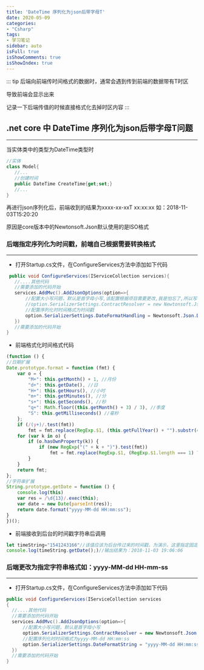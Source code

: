 ```yaml
---
title: 'DateTime 序列化为json后带字母T'
date: 2020-05-09
categories:
- "Csharp"
tags:
- 学习笔记
sidebar: auto
isFull: true
isShowComments: true
isShowIndex: true
---
```


::: tip
后端向前端传时间格式的数据时，通常会遇到传到前端的数据带有T时区

导致前端会显示出来

记录一下后端传值的时候直接格式化去掉时区内容
:::
<!-- more -->

## .net core 中 DateTime 序列化为json后带字母T问题
-------
当实体类中的类型为DateTime类型时
 ```csharp
 //实体
 class Model{
    //...
    //创建时间
    public DateTime CreateTime{get;set;}
    //...
 }
 ```
 再进行json序列化后，前端收到的结果为xxxx-xx-xxT xx:xx:xx 如：2018-11-03T15:20:20

 原因是core版本中的Newtonsoft.Json默认使用的是ISO格式

### 后端指定序列化为时间戳，前端自己根据需要转换格式
----------

- 打开Startup.cs文件，在ConfigureServices方法中添加如下代码
 ``` csharp
  public void ConfigureServices(IServiceCollection services){
    //....其他代码
    //需要添加的代码开始
    services.AddMvc().AddJsonOptions(option=>{
        //配置大小写问题，默认是首字母小写,该配置根据项目需要更改,我是怕忘了,所以写在这里
        //option.SerializerSettings.ContractResolver = new Newtonsoft.Json.Serialization.DefaultContractResolver();
        //配置序列化时时间格式为时间戳
        option.SerializerSettings.DateFormatHandling = Newtonsoft.Json.DateFormatHandling.MicrosoftDateFormat;
    })
    //需要添加的代码开始
 }
 ```

- 前端格式化时间格式代码
 ```js
 (function () {
 //日期扩展
 Date.prototype.format = function (fmt) {
     var o = {
         "M+": this.getMonth() + 1, //月份  
         "d+": this.getDate(), //日  
         "H+": this.getHours(), //小时  
         "m+": this.getMinutes(), //分  
         "s+": this.getSeconds(), //秒  
         "q+": Math.floor((this.getMonth() + 3) / 3), //季度  
         "S": this.getMilliseconds() //毫秒  
     };
     if (/(y+)/.test(fmt))
         fmt = fmt.replace(RegExp.$1, (this.getFullYear() + "").substr(4 - RegExp.$1.length));
     for (var k in o) {
         if (o.hasOwnProperty(k)) {
             if (new RegExp("(" + k + ")").test(fmt))
                 fmt = fmt.replace(RegExp.$1, (RegExp.$1.length === 1) ? (o[k]) : (("00" + o[k]).substr(("" + o[k]).length)));
         }
     }
     return fmt;
 };
 //字符串扩展
 String.prototype.getDate = function () {
     console.log(this)
     var res = /\d{13}/.exec(this);
     var date = new Date(parseInt(res));
     return date.format("yyyy-MM-dd HH:mm:ss");
 }
 })();
 ```

- 前端接收到后台的时间戳字符串后调用
 ``` js
 let timeString="1541243166"//该值应该为后台传过来的时间戳，为演示，这里指定固定值
 console.log(timeString.getDate();)//输出结果为：2018-11-03 19:06:06
 
 ```

### 后端更改为指定字符串格式如：yyyy-MM-dd HH-mm-ss
----------

- 打开Startup.cs文件，在ConfigureServices方法中添加如下代码
 ``` csharp
 public void ConfigureServices(IServiceCollection services
 {
   //....其他代码
   //需要添加的代码开始
   services.AddMvc().AddJsonOptions(option=>{
       //配置大小写问题，默认是首字母小写
       option.SerializerSettings.ContractResolver = new Newtonsoft.Json.Serialization.DefaultContractResolver();
       //配置序列化时时间格式为yyyy-MM-dd HH:mm:ss
       option.SerializerSettings.DateFormatString = "yyyy-MM-dd HH:mm:ss";
   })
   //需要添加的代码开始
}
 ```
